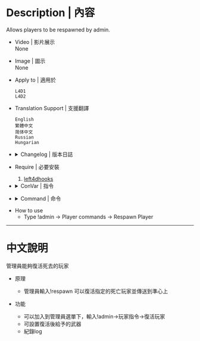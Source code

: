 # Description | 內容
Allows players to be respawned by admin.

* Video | 影片展示
<br/>None

* Image | 圖示
<br/>None

* Apply to | 適用於
	```
	L4D1
	L4D2
	```

* Translation Support | 支援翻譯
	```
	English
	繁體中文
	简体中文
	Russian
	Hungarian
	```

* <details><summary>Changelog | 版本日誌</summary>

	* v2.8 (2023-4-1)
		* Replace Gamedata with left4dhooks

	* v2.7
		* fixed stuck ceiling when player respawns
		* delete unuseful gamedata
		* Only respawn Dead Survivor

	* v2.1
		* [Original Plugin by Dragokas](https://forums.alliedmods.net/showthread.php?p=2693455)
</details>

* Require | 必要安裝
	1. [left4dhooks](https://forums.alliedmods.net/showthread.php?t=321696)

* <details><summary>ConVar | 指令</summary>

	* cfg/sourcemod/l4d_sm_respawn.cfg
		```php
		// Add 'Respawn player' item in admin menu under 'Player commands' category? (0 - No, 1 - Yes)
		l4d_sm_respawn_adminmenu "1"

		// After respawn player, teleport player to 0=Crosshair, 1=Self (You must be alive).
		l4d_sm_respawn_destination "0"

		// Respawn players with this loadout
		l4d_sm_respawn_loadout "smg"

		// Notify in chat and log action about respawn? (0 - No, 1 - Yes)
		l4d_sm_respawn_showaction "1"
		```
</details>

* <details><summary>Command | 命令</summary>

	* **Respawn a player at your crosshair. Without argument - opens menu to select players (Adm required: ADMFLAG_BAN)**
		```php
		sm_respawn <player name>
		```
</details>

* How to use
    * Type !admin -> Player commands -> Respawn Player

- - - -
# 中文說明
管理員能夠復活死去的玩家

* 原理
	* 管理員輸入!respawn 可以復活指定的死亡玩家並傳送到準心上

* 功能
	* 可以加入到管理員選單下，輸入!admin->玩家指令->復活玩家
	* 可設置復活後給予的武器
	* 紀錄log
